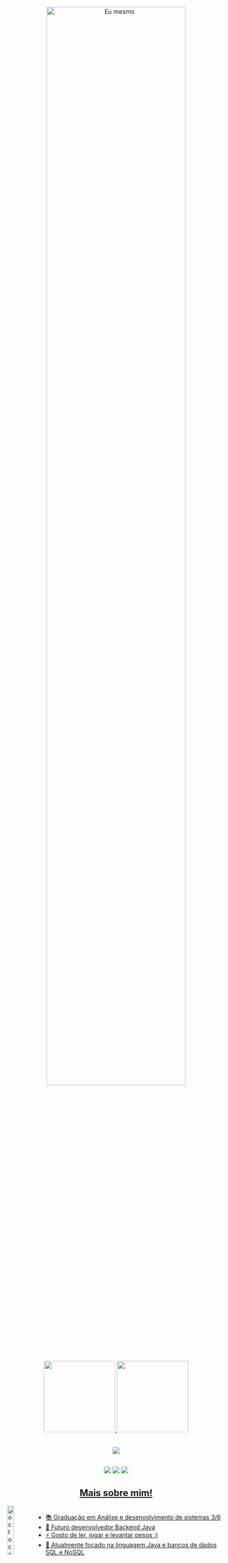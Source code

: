 <p align="center">
  <a href="https://github.com/Joao-Eduardo-AJ">
    <img width="80%" alt="Eu mesmo" src="https://user-images.githubusercontent.com/95937311/232075918-98d0eb7d-0db0-4664-b0f4-edae1a72e361.png"/>
  </a>
</p>

<div align="center">
  <a href="https://github.com/christianmesaque">
  <img height="165em" src="https://github-readme-stats.vercel.app/api?username=christianmesaque&theme=blueberry"/>
  <img height="165em" src="https://github-readme-stats.vercel.app/api/top-langs/?username=christianmesaque&layout=compact&langs_count=7&theme=blueberry"/>
</div>
 

  <p align="center"><br>
  <a href="https://skillicons.dev">
    <img src="https://skillicons.dev/icons?i=java,python,js,html,css,mysql" />
  </a>
  </p>
 
  ##
 

  <div align="center">
   <a href="https://www.instagram.com/c_baianorr" target="_blank"><img src="https://img.shields.io/badge/-Instagram-%23E4405F?style=for-the-badge&logo=instagram&logoColor=white" target="_blank"></a> 
   <a href="https://www.linkedin.com/in/christian-mesaque-5968a9227" target="_blank"><img src="https://img.shields.io/badge/-LinkedIn-%230077B5?style=for-the-badge&logo=linkedin&logoColor=white" target="_blank"></a> 
    <a href = "mailto:christianmacedo110@gmail.com"><img src="https://img.shields.io/badge/-Gmail-%23333?style=for-the-badge&logo=gmail&logoColor=white" target="_blank"</a>
      <h2>Mais sobre mim!</h2>
  </div>
    
    
<img width="17%" alt="octocat" src="https://user-images.githubusercontent.com/95937311/232064379-4db22d8e-8dcd-4c1a-ae9f-d55db3d4a98b.png" align="left">
   <div align="left">
  <ul> 
    <br>
    <li>📚 Graduação em Análise e desenvolvimento de sistemas 3/6 </li>
    <li>💼 Futuro desenvolvedor Backend Java </li>
    <li>⚡ Gosto de ler, jogar e levantar pesos :) </li>
    <li>🎨 Atualmente focado na linguagem Java e bancos de dados SQL e NoSQL </li>
  </ul>
</div>
